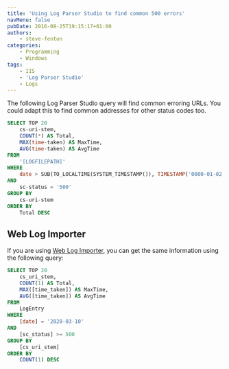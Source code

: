 ```yaml
---
title: 'Using Log Parser Studio to find common 500 errors'
navMenu: false
pubDate: 2016-08-25T19:15:17+01:00
authors:
    - steve-fenton
categories:
    - Programming
    - Windows
tags:
    - IIS
    - 'Log Parser Studio'
    - Logs
---
```


The following Log Parser Studio query will find common erroring URLs. You could adapt this to find common addresses for other status codes too.

```sql
SELECT TOP 20
    cs-uri-stem, 
    COUNT(*) AS Total, 
    MAX(time-taken) AS MaxTime, 
    AVG(time-taken) AS AvgTime
FROM
    '[LOGFILEPATH]'
WHERE
    date > SUB(TO_LOCALTIME(SYSTEM_TIMESTAMP()), TIMESTAMP('0000-01-02 00:00', 'yyyy-MM-dd HH:mm'))
AND
    sc-status = '500'
GROUP BY
    cs-uri-stem
ORDER BY
    Total DESC
```

## Web Log Importer

If you are using [Web Log Importer](/tag/web-log-importer/), you can get the same information using the following query:

```sql
SELECT TOP 20
    cs_uri_stem, 
    COUNT(1) AS Total, 
    MAX([time_taken]) AS MaxTime, 
    AVG([time_taken]) AS AvgTime
FROM
    LogEntry
WHERE
    [date] = '2020-03-10'
AND
    [sc_status] >= 500
GROUP BY
    [cs_uri_stem]
ORDER BY
    COUNT(1) DESC
```